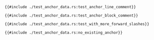 
```rust,ignore
{{#include ./test_anchor_data.rs:test_anchor_line_comment}}
```

```rust,ignore
{{#include ./test_anchor_data.rs:test_anchor_block_comment}}
```

```rust,ignore
{{#include ./test_anchor_data.rs:test_with_more_forward_slashes}}
```

```rust,ignore
{{#include ./test_anchor_data.rs:no_existing_anchor}}
```


